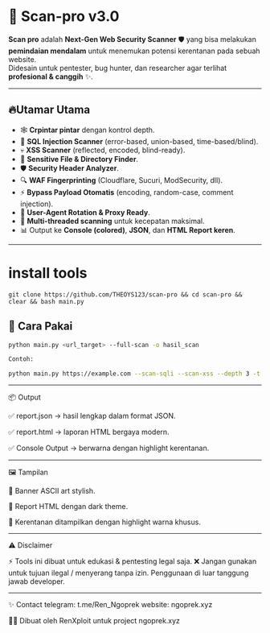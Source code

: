# 🚀 Scan-pro v3.0

**Scan pro** adalah **Next-Gen Web Security Scanner** 🛡️ yang bisa melakukan **pemindaian mendalam** untuk menemukan potensi kerentanan pada sebuah website.  
Didesain untuk pentester, bug hunter, dan researcher agar terlihat **profesional & canggih** ✨.  

---

## 🔥Utamar Utama
- 🕸️ **Crpintar pintar** dengan kontrol depth.  
- 💉 **SQL Injection Scanner** (error-based, union-based, time-based/blind).  
- 💀 **XSS Scanner** (reflected, encoded, blind-ready).  
- 📂 **Sensitive File & Directory Finder**.  
- 🛡️ **Security Header Analyzer**.  
- 🔍 **WAF Fingerprinting** (Cloudflare, Sucuri, ModSecurity, dll).  
- ⚡ **Bypass Payload Otomatis** (encoding, random-case, comment injection).  
- 🔀 **User-Agent Rotation & Proxy Ready**.  
- 🧵 **Multi-threaded scanning** untuk kecepatan maksimal.  
- 📊 Output ke **Console (colored)**, **JSON**, dan **HTML Report keren**.

---
# install tools

```
git clone https://github.com/THEOYS123/scan-pro && cd scan-pro && clear && bash main.py
```

## 📖 Cara Pakai
```bash
python main.py <url_target> --full-scan -o hasil_scan

Contoh:

python main.py https://example.com --scan-sqli --scan-xss --depth 3 -t 10 -o report
```


---

📦 Output

✅ report.json → hasil lengkap dalam format JSON.

✅ report.html → laporan HTML bergaya modern.

✅ Console Output → berwarna dengan highlight kerentanan.



---

🖼️ Tampilan

🎨 Banner ASCII art stylish.

📑 Report HTML dengan dark theme.

🔴 Kerentanan ditampilkan dengan highlight warna khusus.



---

⚠️ Disclaimer

⚡ Tools ini dibuat untuk edukasi & pentesting legal saja.
❌ Jangan gunakan untuk tujuan ilegal / menyerang tanpa izin.
Penggunaan di luar tanggung jawab developer.


---

✨ Contact
telegram: t.me/Ren_Ngoprek
website: ngoprek.xyz

👨‍💻 Dibuat oleh RenXploit untuk project ngoprek.xyz
